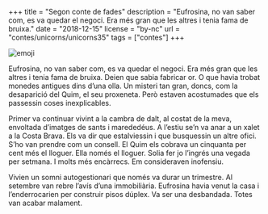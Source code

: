 +++
title = "Segon conte de fades"
description = "Eufrosina, no van saber com, es va quedar el negoci. Era més gran que les altres i tenia fama de bruixa."
date = "2018-12-15"
license = "by-nc"
url = "contes/unicorns/unicorns35"
tags = ["contes"]
+++

<img class="emoji" alt="emoji" src="/contes/unicorns/twemoji/1f3d7.svg">

Eufrosina, no van saber com, es va quedar el negoci. Era més gran que les altres i tenia fama de bruixa. Deien que sabia fabricar or. O que havia trobat monedes antigues dins d’una olla. Un misteri tan gran, doncs, com la desaparició del Quim, el seu proxeneta. Però estaven acostumades que els passessin coses inexplicables.

Primer va continuar vivint a la cambra de dalt, al costat de la meva, envoltada d’imatges de sants i marededéus. A l’estiu se’n va anar a un xalet a la Costa Brava. Els va dir que estalviessin i que busquessin un altre ofici. S’ho van prendre com un consell. El Quim els cobrava un cinquanta per cent més el lloguer. Ella només el lloguer. Solia fer jo l’ingrés una vegada per setmana. I molts més encàrrecs. Em consideraven inofensiu.

Vivien un somni autogestionari que només va durar un trimestre. Al setembre van rebre l’avís d’una immobiliària. Eufrosina havia venut la casa i l’enderrocarien per construir pisos dúplex. Va ser una desbandada. Totes van acabar malament.
